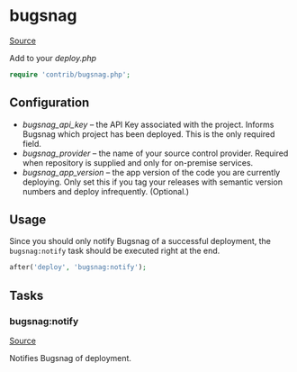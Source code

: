 <!-- DO NOT EDIT THIS FILE! -->
<!-- Instead edit contrib/bugsnag.php -->
<!-- Then run bin/docgen -->

# bugsnag

[Source](/contrib/bugsnag.php)



Add to your _deploy.php_

```php
require 'contrib/bugsnag.php';
```

## Configuration

- *bugsnag_api_key* – the API Key associated with the project. Informs Bugsnag which project has been deployed. This is the only required field.
- *bugsnag_provider* – the name of your source control provider. Required when repository is supplied and only for on-premise services.
- *bugsnag_app_version* – the app version of the code you are currently deploying. Only set this if you tag your releases with semantic version numbers and deploy infrequently. (Optional.)

## Usage

Since you should only notify Bugsnag of a successful deployment, the `bugsnag:notify` task should be executed right at the end.

```php
after('deploy', 'bugsnag:notify');
```



## Tasks

### bugsnag:notify
[Source](https://github.com/deployphp/deployer/blob/master/contrib/bugsnag.php#L28)

Notifies Bugsnag of deployment.




